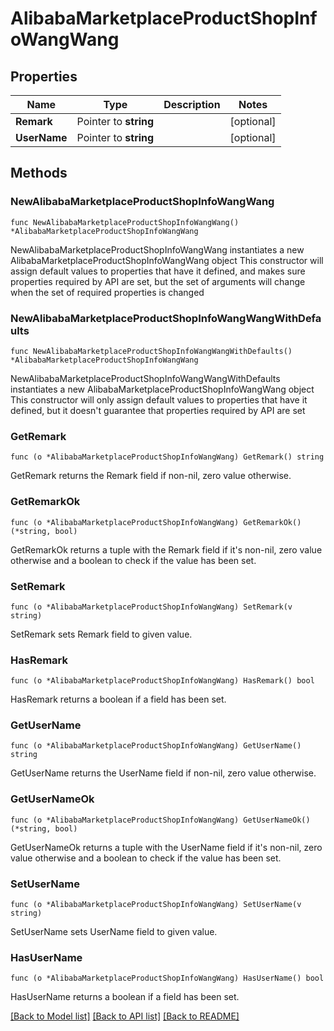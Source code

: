 # AlibabaMarketplaceProductShopInfoWangWang

## Properties

Name | Type | Description | Notes
------------ | ------------- | ------------- | -------------
**Remark** | Pointer to **string** |  | [optional] 
**UserName** | Pointer to **string** |  | [optional] 

## Methods

### NewAlibabaMarketplaceProductShopInfoWangWang

`func NewAlibabaMarketplaceProductShopInfoWangWang() *AlibabaMarketplaceProductShopInfoWangWang`

NewAlibabaMarketplaceProductShopInfoWangWang instantiates a new AlibabaMarketplaceProductShopInfoWangWang object
This constructor will assign default values to properties that have it defined,
and makes sure properties required by API are set, but the set of arguments
will change when the set of required properties is changed

### NewAlibabaMarketplaceProductShopInfoWangWangWithDefaults

`func NewAlibabaMarketplaceProductShopInfoWangWangWithDefaults() *AlibabaMarketplaceProductShopInfoWangWang`

NewAlibabaMarketplaceProductShopInfoWangWangWithDefaults instantiates a new AlibabaMarketplaceProductShopInfoWangWang object
This constructor will only assign default values to properties that have it defined,
but it doesn't guarantee that properties required by API are set

### GetRemark

`func (o *AlibabaMarketplaceProductShopInfoWangWang) GetRemark() string`

GetRemark returns the Remark field if non-nil, zero value otherwise.

### GetRemarkOk

`func (o *AlibabaMarketplaceProductShopInfoWangWang) GetRemarkOk() (*string, bool)`

GetRemarkOk returns a tuple with the Remark field if it's non-nil, zero value otherwise
and a boolean to check if the value has been set.

### SetRemark

`func (o *AlibabaMarketplaceProductShopInfoWangWang) SetRemark(v string)`

SetRemark sets Remark field to given value.

### HasRemark

`func (o *AlibabaMarketplaceProductShopInfoWangWang) HasRemark() bool`

HasRemark returns a boolean if a field has been set.

### GetUserName

`func (o *AlibabaMarketplaceProductShopInfoWangWang) GetUserName() string`

GetUserName returns the UserName field if non-nil, zero value otherwise.

### GetUserNameOk

`func (o *AlibabaMarketplaceProductShopInfoWangWang) GetUserNameOk() (*string, bool)`

GetUserNameOk returns a tuple with the UserName field if it's non-nil, zero value otherwise
and a boolean to check if the value has been set.

### SetUserName

`func (o *AlibabaMarketplaceProductShopInfoWangWang) SetUserName(v string)`

SetUserName sets UserName field to given value.

### HasUserName

`func (o *AlibabaMarketplaceProductShopInfoWangWang) HasUserName() bool`

HasUserName returns a boolean if a field has been set.


[[Back to Model list]](../README.md#documentation-for-models) [[Back to API list]](../README.md#documentation-for-api-endpoints) [[Back to README]](../README.md)


